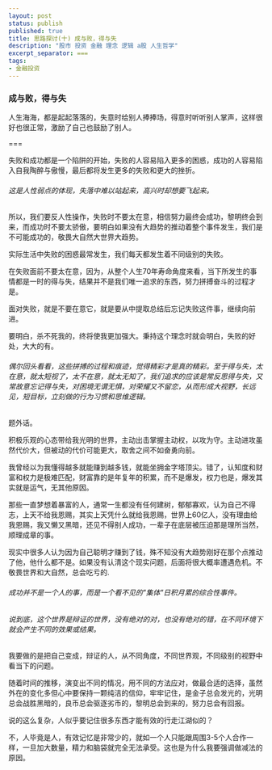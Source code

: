 ```yaml
---
layout: post
status: publish
published: true
title: 思路探讨(十) 成与败，得与失
description: "股市 投资 金融 理念 逻辑 a股 人生哲学"
excerpt_separator: ===
tags:
- 金融投资
---
```


### 成与败，得与失

人生海海，都是起起落落的，失意时给别人捧捧场，得意时听听别人掌声，这样很好也很正常，激励了自己也鼓励了别人。

===

失败和成功都是一个陷阱的开始，失败的人容易陷入更多的困惑，成功的人容易陷入自我陶醉与傲慢，最后都将发生更多的失败和更大的挫折。

###### 这是人性弱点的体现，失落中难以站起来，高兴时却想要飞起来。

所以，我们要反人性操作，失败时不要太在意，相信努力最终会成功，黎明终会到来，而成功时不要太骄傲，要明白如果没有大趋势的推动着整个事件发生，我们是不可能成功的，敬畏大自然大世界大趋势。

实际生活中失败的困惑最常发生，我们每天都发生着不同级别的失败。

在失败面前不要太在意，因为，从整个人生70年寿命角度来看，当下所发生的事情都是一时的得与失，结果并不是我们唯一追求的东西，努力拼搏奋斗的过程才是。

面对失败，就是不要在意它，就是要从中提取总结后忘记失败这件事，继续向前进。

要明白，杀不死我的，终将使我更加强大。秉持这个理念时就会明白，失败的好处，大大的有。

###### 偶尔回头看看，这些拼搏的过程和痕迹，觉得精彩才是真的精彩。至于得与失，太在意，就太短视了，太不在意，就太无知了，我们追求的应该是常反思得与失，又常故意忘记得与失，对困境无谓无惧，对荣耀又不留恋，从而形成大视野，长远见，短目标，立刻做的行为习惯和思维逻辑。

题外话。

积极乐观的心态带给我光明的世界，主动出击掌握主动权，以攻为守。主动进攻虽然代价大，但被动的代价可能更大，取舍之间不如奋勇向前。

我曾经以为我懂得越多就能赚到越多钱，就能坐拥金字塔顶尖。错了，认知度和财富和权力是极难匹配，财富靠的是年复年的积累，而不是爆发，权力也是，爆发其实就是运气，无其他原因。

那些一直梦想着暴富的人，通常一生都没有任何建树，郁郁寡欢，认为自己不得志，上天不给我恩赐，其实上天凭什么就给我恩赐，世界上60亿人，没有理由给我恩赐，我又懒又黑暗，还见不得别人成功，一辈子在底层被压迫那是理所当然，顺理成章的事。

现实中很多人认为因为自己聪明才赚到了钱，殊不知没有大趋势刚好在那个点推动了他，他什么都不是。如果没有认清这个现实问题，后面将很大概率遭遇危机。不敬畏世界和大自然，总会吃亏的.

###### 成功并不是一个人的事，而是一个看不见的"集体"日积月累的综合性事件。

###### 说到底，这个世界是辩证的世界，没有绝对的对，也没有绝对的错，在不同环境下就会产生不同的效果或结果。

我要做的是把自己变成，辩证的人，从不同角度，不同世界观，不同级别的视野中看当下的问题。

随着时间的推移，演变出不同的情况，用不同的方法应对，做最合适的选择，虽然外在的变化多但心中要保持一颗纯洁的信仰，牢牢记住，是金子总会发光的，光明总会战胜黑暗的，良币总会驱逐劣币的，黎明总会到来的，努力总会有回报。

说的这么复杂，人似乎要记住很多东西才能有效的行走江湖似的？

不，人毕竟是人，有效记忆是非常少的，就如一个人只能跟周围3-5个人合作一样，一旦加大数量，精力和脑袋就完全无法承受。这也是为什么我要强调做减法的原因。

